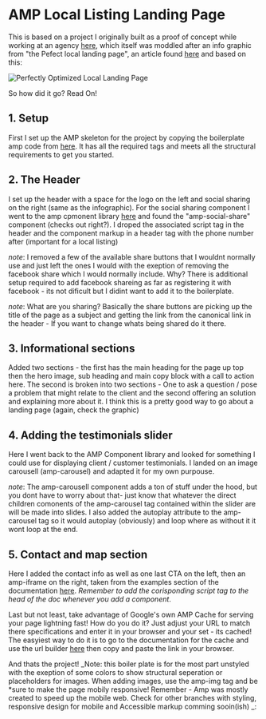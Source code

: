 # AMP Local Listing Landing Page

This is based on a project I originally built as a proof of concept while working at an agency [here](https://generationsbeyond-com.cdn.ampproject.org/c/generationsbeyond.com/clients/amp/), which itself was moddled after an info graphic from  "the Pefect local landing page", an article found [here](https://www.bowlerhat.co.uk/perfectly-optimised-local-landing-page/) and based on this:

![Perfectly Optimized Local Landing Page](https://searchengineland.com/figz/wp-content/seloads/2016/06/perfectly-optimized-local-landing-page.png)

So how did it go? Read On!

## 1. Setup

First I set up the AMP skeleton for the project by copying the boilerplate amp code from [here](https://amp.dev/documentation/guides-and-tutorials/start/create/basic_markup/?format=websites). It has all the required tags and meets all the structural requirements to get you started.

## 2. The Header

I set up the header with a space for the logo on the left and social sharing on the right (same as the infographic). For the social sharing component I went to the amp cpmonent library [here](https://amp.dev/documentation/components/) and found the "amp-social-share" component (checks out right?). I droped the associated script tag in the header and the component markup in a header tag with the phone number after (important for a local listing)

_note_: I removed a few of the available share buttons that I wouldnt normally use and just left the ones I would with the exeption of removing the facebook share which I would normally include. Why? There is additional setup required to add facebook shareing as far as registering it with facebook - its not dificult but I didint want to add it to the boilerplate.

_note_: What are you sharing? Basically the share buttons are picking up the title of the page as a subject and getting the link from the canonical link in the header - If you want to change whats being shared do it there.

## 3. Informational sections
Added two sections - the first has the main heading for the page up top then the hero image, sub heading and main copy block with a call to action here. The second is broken into two sections - One to ask a question / pose a problem that might relate to the client and the second offering an solution and explaining more about it. I think this is a pretty good way to go about a landing page (again, check the graphic)

## 4. Adding the testimonials slider

Here I went back to the AMP Component library and looked for something I could use for displaying client / customer testimonials. I landed on an image carousell (amp-carousel) and adapted it for my own purpouse. 

_note_: The amp-carousell component adds a ton of stuff under the hood, but you dont have to worry about that- just know that whatever the direct children comonents of the amp-carousel tag contained within the slider are will be made into slides. I also added the autoplay attribute to the amp-carousel tag so it would autoplay (obviously) and loop where as without it it wont loop at the end.

## 5. Contact and map section

Here I added the contact info as well as one last CTA on the left, then an amp-iframe on the right, taken from the examples section of the documentation [here](https://amp.dev/documentation/examples/components/amp-iframe/?format=websites). _Remember to add the corisponding script tag to the head of the doc whenever you add a component_.

Last but not least, take advantage of Google's own AMP Cache for serving your page lightning fast! How do you do it? Just adjust your URL to match there specifications and enter it in your browser and your set - its cached! The easyiest way to do it is to go to the documentation for the cache and use the url builder [here](https://amp.dev/documentation/examples/guides/using_the_google_amp_cache/) then copy and paste the link in your browser.

And thats the project! _Note: this boiler plate is for the most part unstyled with the exeption of some colors to show structural seperation or placeholders for images. When adding images, use the amp-img tag and be *sure to make the page mobily responsive! Remember - Amp was mostly created to speed up the mobile web. Check for other branches with styling, responsive design for mobile and Accessible markup comming sooin(ish) _:
